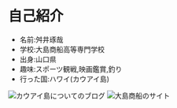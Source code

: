 # 自己紹介  

* 名前:舛井琢哉
* 学校:大島商船高等専門学校
* 出身:山口県  
* 趣味:スポーツ観戦,映画鑑賞,釣り
* 行った国:ハワイ(カウアイ島)

![カウアイ島についてのブログ](https://kolohebrothers.wordpress.com/page/)
![大島商船のサイト](http://www.oshima-k.ac.jp/)

